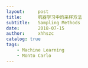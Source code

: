 ```yaml
---
layout:     post
title:      机器学习中的采样方法
subtitle:   Sampling Methods
date:       2018-07-15
author:     xhhszc
catalog: true
tags:
    - Machine Learning
    - Monto Carlo
---
```


<script type="text/javascript" async src="https://cdn.mathjax.org/mathjax/latest/MathJax.js?c </script>


# 机器学习中的采样方法
------
首先，我们需要了解为什么需要采样，也就是说采样的目的是什么。一般来说，对于模型f(z)，z服从概率分布p(z)，我们需要求该模型的期望：
$$\mathbb{E}[f]=\int f(z)p(z)dz$$

然而，$\mathbb{E}[f]$的积分往往难以求得，但如果我们可以从p(z)中独立采样出$L$个样本$z^{(l)}, l=1,2,...,L$， 那么由大数定律我们可以近似的认为：
$$\hat{f}=\frac{1}{L}\sum_{l=1}^Lf(z^{(l)})$$

这就是我们常说的蒙特卡洛积分，基于该原理（用多个样本的均值来近似积分）的采样都称为蒙特卡洛采样。
那么问题就来了，我们如何获取从p(z)中独立采样出的$L$个样本$z^{(l)}$呢？这就是sample method要解决的问题了。

> how can we obtain independent samples from a distribution p(z) we do not know how to sample from?

目录：
（一）基本的概率分布采样方法
（二）马尔可夫链蒙特卡洛
（三）吉布斯采样


## （一）基本的概率分布采样方法
### 1. 转换采样 transformation method

 1. 假设我们可以轻松的获得服从均匀分布（0，1）的样本x；
 2. 我们可以用概率密度函数（pdf）p(z)求得z的累计分布函数（cdf）h(z)，h(z)的取值范围必定为[0,1]的均匀分布，如下图（把y换成z = =）：
 ![Alt text](https://github.com/xhhszc/xhhszc.github.io/blob/master/img/SamplingMethod/WechatIMG11384.jpeg)

 3. 那么这时我们就可以认为x是h(z)的独立采样样本，即x=h(z), 则可以求得h(z)的反函数$z=h^{-1}(x)$
 4. 即 从均匀分布的[0,1]中采样x，通过反函数计算得出z，则z是
从分布p(z)中独立采样出的样本。

### 2. 向前采样 （ancestral/forward sampling）
对于一个取值为k的离散变量v，其取值概率分别为$\theta_1,...,\theta_k$。我们要如何利用均匀分布来对k进行采样呢？

很简单，我们可以将均匀分布按照k的概率分布进行如下切片：
![Alt text](https://github.com/xhhszc/xhhszc.github.io/blob/master/img/SamplingMethod/multinomial-sampling.png)

这样我们就可以从[0,1]均匀分布中随机采出一个值x来，判断x的值属于哪个区间，进而将x转换为变量v的采样样本。

由此，对于包含n个变量的样本，我们很容易的想到使用贝叶斯网络进行采样，这种方法称为ancestral sampling (或forward sampling)。对于一个已经构建好的贝叶斯网络（如下图），我们可以从根节点变量开始采样，之后采用各个节点下的条件概率分布（CPD）表进行采样，重复这个过程直到n个变量都被采到。
![Alt text](https://github.com/xhhszc/xhhszc.github.io/blob/master/img/SamplingMethod/grade-model.png)

在我们的图例中，若我们要对样本$(\text{student's grade, exam difficulty, intelligence level}) \rightarrow (g, d, i)$进行采样。首先，我们先分别采样出$d$和$i$，然后根据CPD $p(g|d,i)$ 采样出$g$得到我们的样本$(g, d, i)$。

### 3. 拒绝采样 （Rejection sampling）
当我们难以直接从$p(z)$ 进行采样，我们可以假设$p(z)$ 可以通过任意个样本$z$来估计，即
$$p(z)=\frac{1}{Z_p}\tilde{p}(z)$$

并且我们假设已知一个分布$q(z)$ 存在一个常量k满足
$$kq(z)\geq\tilde{p}(z)$$

则我们可以使用拒绝采样来获取服从$p(z)$分布的独立样本。
1. 从$q(z)$分布中采样$z_0$点
2. 从均匀分布$[0, kq(z_0)]$中随机采样$u_0$点
3. 若$u_0>\tilde{p}(z_0)$, 则拒绝样本$z_0$，否则接受样本$z_0$
4. 重复1～3步骤，所有接受样本$z$的集合可以认为是从分布$p(z)$独立采样出的样本集合。
![Alt text](https://github.com/xhhszc/xhhszc.github.io/blob/master/img/SamplingMethod/reject_sampling.png)

> Note: 为了提高采样效率（降低拒绝样本的出现概率），我们应该尽可能地选取靠近$p(z)$的分布$q(z)$

然而，一个样本被接受的概率是多少呢？
$$p(accept) = \int \frac{\tilde{p}(z)}{kq(z)}q(z)dz=\frac{1}{k}\int\tilde{p}(z)dz$$
即在符合条件$kq(z)\geq \tilde{p}(z)$的条件下， k越小，样本被接受的概率越大。

然而对于高维空间中的样本，其接受率随着空间维度指数下降（维度诅咒），参数k的确定也变成了一种挑战。

### 4. 重要性采样 (Importance sampling)
拒绝采样的缺点来源于拒绝样本这个动作会带来采样过程中额外的开销。于是重要性采样就弥补了这一缺点：对于通过$q(z)$得到的样本，全部接受。然而，通过$q(z)$采出的样本显然不符合原本的$p(z)$分布，为了矫正这个偏差，我们给每个样本附一个重要性权重，比如使$\frac{p(z_0)}{q(z_0)}=1$的样本权重较大，使$\frac{p(z_0)}{q(z_0)}=0.1$的样本权重较小。很容易的，我们就能想到，其实$\frac{p(z_0)}{q(z_0)}$本身就是一个很好的权重标识：
\begin{align}
\mathbb{E}[f]=& \int f(z)p(z)dz \\
=& \int f(z)\frac{p(z)}{q(z)}q(z)dz\\
\approx& \frac{1}{L}\sum_{l=1}^{L}f(z^{(l)})\frac{p(z^{(l)})}{q(z^{(l)})}\\
=& \sum_{l=1}^L w_lf(z^{(l)})
\end{align}

### 5. 重要性重采样 (Sampling-importance-resampling)
我们可以看到，重要性采样是用来近似函数f(z)的期望，而非样本分布本身。我们可以通过重要性的重采样来获得服从p(z)分布的独立样本。
1. 从分布q(z)中采样L个样本$z^{(1)}, z^{(2)},...,z^{(L)}$
2. 计算每个样本点$z^{(l)}$的权重$\frac{p(z^{(l)})}{q(z^{(l)})}$
3. 将计算出的权重归一化（normalize）为$w_1, w_2,...,w_L$, 其中$w_l=\frac{p(z^{(l)})}{q(z^{(l)})}\frac{1}{\sum_m\frac{p(z^{(m)})}{q(z^{(m)})}}$
4. 根据归一化后的权重$w_1, w_2,...,w_L$从样本集$z^{(1)}, z^{(2)},...,z^{(L)}$中随机采样L个样本$\hat{z}^{(1)}, \hat{z}^{(2)},...,\hat{z}^{(L)}$
5. 当$L\rightarrow \infty$时，样本$\hat{z}^{(1)}, \hat{z}^{(2)},...,\hat{z}^{(L)}$为服从p(z)分布的样本集。

## （二）马尔可夫链蒙特卡洛
马尔科夫链蒙特卡洛 （Marko chain Monte Carlo）同样也是采用建议分布（proposal distribution），即q(z)，来进行采样。与前面介绍的方法不同的是，MCMC的采样过程与采样序列相关，即其proposal distribution 与当前采样样本相关：$q(z|z^{T})$。

### 1.  马尔可夫链
很容易的我们想到了马尔可夫链：
$$P(X_{t+1}=x | X_t, X_{t-1}, ... X_0)= P(X_{t+1}=x|X_t)$$ 
马尔可夫链有很好的收敛性质：
![Alt text](https://github.com/xhhszc/xhhszc.github.io/blob/master/img/SamplingMethod/marko-chain.png)
马氏链的收敛定理非常重要，MCMC都是以这个定理作为基础理论的。

>NOTE:  
> - 该定理中马氏链的状态可以是无穷多个的
> - 定理中的“非周期”可以不过多理解（实际上是我没找到更详细资料），因为我们遇到的问题绝大多数是非周期的马尔可夫链
> 连通的含义是值i可以通过有限n步转移到j；马氏链的任何两个状态是连通的含义是指存在一个n使得矩阵$P^n$中的任何一个元素值都大于0。

### 2. Metropolis-Hastings
如果我们能够构造一个转移矩阵为$P$的马氏链，使得马氏链的平稳分布恰好是$p(z)$，那么我们从任何一个初始状态$x_0$出发经过N次P转移，得到一个转移序列$z_0, z_1, z_2,...,z_n,z_{n+1}$，假设马氏链在第n步已经收敛，则$z_n,z_{n+1},...$为$\pi(x)$的样本。

这个idea在1953年被Metropolis首次提出，因此也称为Metropolis算法。虽然Metropolis算法是为了考虑物理中的玻尔兹曼分布的采样问题而提出，但Metripolis算法是首个普适但采样方法，并随之引发了一系列MCMC变种。Metropolis-Hastings就是最常见的一种MCMC改进算法。

转移矩阵P决定了马氏链的收敛性质，因此我们的问题核心就是如何构造P使得平稳分布恰好是p(z)分布，这就要使用到“细致平稳条件”。
> **细致平稳条件**：如果非周期马氏链的转移矩阵P和分布$\pi(z)$满足$$\pi(i)P_{ij}=\pi(j)P_{ji} \hspace{3ex}\text{  for all i, j}$$则$\pi(z)$是马氏链的平稳分布，上式被称为细致平稳条件（detailed balance condition）

通常我们的目标$p(z)$不满足细致平稳条件， 也就是说对于转移矩阵P：$$p(z_i)P_{z_i,z_j}\neq p(z_j)P_{z_j,z_i}$$，因此$p(z)$不是马氏链的平稳分布。但我们可以引入一个因子$\alpha(z_i,z_j)$，使其满足：

$$p(z_i)P_{z_i,z_j}\alpha(z_i,z_j) = p(z_j)P_{z_j,z_i}\alpha(z_j,z_i)$$
例如，我们可以让$\alpha(z_i,z_j) = p(z_j)P_{z_j,z_i}$, $\alpha(z_j,z_i)=p(z_i)P_{z_i,z_j}$，这样就使得上式成立。

于是，我们有$$p(z_i)\underbrace{P_{z_i,z_j}\alpha(z_i,z_j)}_{Q(z_i,z_j)}=p(z_j)\underbrace{P_{z_j,z_i}\alpha(z_j,z_i)}_{Q(z_j,z_i)}$$
即，马氏链Q的平稳分布为p(z)。

实际上我们将引入的因子$\alpha{z_i,z_j}$称为接受率，物理意义上为：对于马氏链P，从状态$z_i$以$P(z_i,z_j)$的概率跳转到状态$z_j$时，以$\alpha{z_i,z_j}$的概率接受这个转移。由此，MCMC采样算法如下：
> 1. 初始化马氏链初始状态$Z_0$
> 2. 对$t=0,1,2,...,$循环以下采样过程
	- 第t个时刻马氏链状态为$Z_t=z_t$，采样$z^`～P(z|z_t)$
	- 从均匀分布[0,1]采样u
	- 若$u<\alpha(z_t, z^`)=p(z^`)P(z_t|z^`)$则接受转移$z_t\rightarrow z^`$， 即$Z_{t+1}=z^`$
	- 否则不接受转移，即$Z_{t+1}=z_t$

在上述过程中，接受率可能存在偏小的情况，造成马氏链状态拒绝跳转，停留在原地，收敛到平稳分布$p(z)$的速度太慢。我们可以在平稳细致条件的等式两边乘上一个扩大系数M，即：
$$
p(z_i)P_{z_i,z_j}\alpha(z_i,z_j)\times M= p(z_j)P_{z_j,z_i}\alpha(z_j,z_i)\times M$$

通常我们取$$\alpha(z_i,z_j)=\min\{\frac{p(z_j)P(z_j,z_i)}{p(i)P(z_i,z_j)}, 1\}$$
使得两边的接受率同比例放大到其中一边为1。这就是Metropolis-Hastings算法。


## （三）吉布斯采样
Gibbs采样是基于Metropolis-Hastings的一种采样方法，适用于高维空间中的样本采样。先上Gibbs采样过程（懒得翻译了，直接截图了）：
![Alt text](https://github.com/xhhszc/xhhszc.github.io/blob/master/img/SamplingMethod/gibbs-sampling.png)
证明过程在文献【3】中的“3.4 Gibbs sampling”中写的灰常清楚了，我就不摘抄了。

## 参考文献
【1】[Pattern Recognition and Machine Learning Chapter 11: Sampling Methods](https://lear.inrialpes.fr/~jegou/bishopreadinggroup/chap11.pdf), Elise Arnaud and Jakob Verbeek
【2】[Sampling methods](https://ermongroup.github.io/cs228-notes/inference/sampling/)
【3】[LDA-math-MCMC 和 Gibbs Sampling](https://cosx.org/2013/01/lda-math-mcmc-and-gibbs-sampling)
